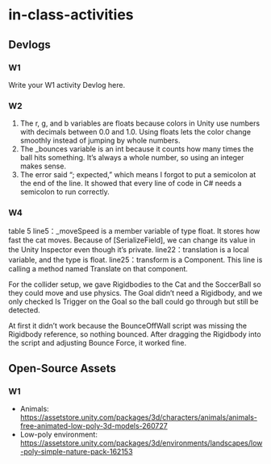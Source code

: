 # in-class-activities
## Devlogs
### W1
Write your W1 activity Devlog here.

### W2
1. The r, g, and b variables are floats because colors in Unity use numbers with decimals between 0.0 and 1.0. Using floats lets the color change smoothly instead of jumping by whole numbers.
2. The _bounces variable is an int because it counts how many times the ball hits something. It’s always a whole number, so using an integer makes sense.
3. The error said “; expected,” which means I forgot to put a semicolon at the end of the line. It showed that every line of code in C# needs a semicolon to run correctly.

### W4
table 5
line5：_moveSpeed is a member variable of type float. It stores how fast the cat moves. Because of [SerializeField], we can change its value in the Unity Inspector even though it’s private.
line22：translation is a local variable, and the type is float. 
line25：transform is a Component. This line is calling a method named Translate on that component.

For the collider setup, we gave Rigidbodies to the Cat and the SoccerBall so they could move and use physics. The Goal didn’t need a Rigidbody, and we only checked Is Trigger on the Goal so the ball could go through but still be detected.

At first it didn’t work because the BounceOffWall script was missing the Rigidbody reference, so nothing bounced. After dragging the Rigidbody into the script and adjusting Bounce Force, it worked fine.

## Open-Source Assets
### W1
- Animals: https://assetstore.unity.com/packages/3d/characters/animals/animals-free-animated-low-poly-3d-models-260727 
- Low-poly environment: https://assetstore.unity.com/packages/3d/environments/landscapes/low-poly-simple-nature-pack-162153 

